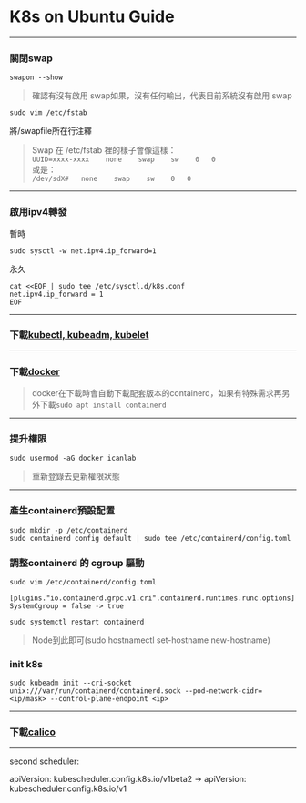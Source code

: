 # K8s on Ubuntu Guide

---
### 關閉swap
```
swapon --show
```
> 確認有沒有啟用 swap如果，沒有任何輸出，代表目前系統沒有啟用 swap
```
sudo vim /etc/fstab 
```
將/swapfile所在行注釋
>Swap 在 /etc/fstab 裡的樣子會像這樣： \
```UUID=xxxx-xxxx    none    swap    sw    0   0``` \
或是： \
```/dev/sdX#   none    swap    sw    0   0```
---
### 啟用ipv4轉發
暫時
```
sudo sysctl -w net.ipv4.ip_forward=1
```
永久
```
cat <<EOF | sudo tee /etc/sysctl.d/k8s.conf
net.ipv4.ip_forward = 1
EOF
```
---
### 下載[kubectl, kubeadm, kubelet](https://kubernetes.io/docs/setup/)
---
### 下載[docker](https://docs.docker.com/engine/install/ubuntu/)
> docker在下載時會自動下載配套版本的containerd，如果有特殊需求再另外下載``` sudo apt install containerd ```
---
### 提升權限
```
sudo usermod -aG docker icanlab
```
>重新登錄去更新權限狀態
---
### 產生containerd預設配置
```
sudo mkdir -p /etc/containerd
sudo containerd config default | sudo tee /etc/containerd/config.toml
```
### 調整containerd 的 cgroup 驅動
```
sudo vim /etc/containerd/config.toml
```
```
[plugins."io.containerd.grpc.v1.cri".containerd.runtimes.runc.options]
SystemCgroup = false -> true
```
```
sudo systemctl restart containerd
```
> Node到此即可(sudo hostnamectl set-hostname new-hostname)
### init k8s
```
sudo kubeadm init --cri-socket unix:///var/run/containerd/containerd.sock --pod-network-cidr=<ip/mask> --control-plane-endpoint <ip>
```
---
### 下載[calico](https://docs.tigera.io/calico/latest/getting-started/kubernetes/quickstart)
---
second scheduler:


apiVersion: kubescheduler.config.k8s.io/v1beta2 -> apiVersion: kubescheduler.config.k8s.io/v1
